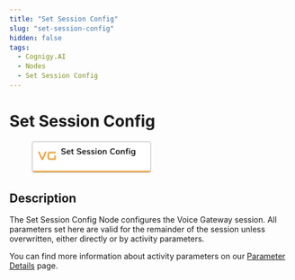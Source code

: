 ```yaml
---
title: "Set Session Config"
slug: "set-session-config"
hidden: false
tags:
  - Cognigy.AI
  - Nodes
  - Set Session Config
---
```


# Set Session Config

<figure>
  <img class="image-center" src="../../../../../../static/img/_assets/ai/resource/node-reference/vg/set-session-config.png" width="50%" />
</figure>

## Description

The Set Session Config Node configures the Voice Gateway session. All parameters set here are valid for the remainder of the session unless overwritten, either directly or by activity parameters.

You can find more information about activity parameters on our [Parameter Details](parameter-details.md) page.